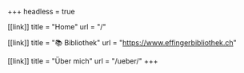 +++
headless = true

[[link]]
title = "Home"
url = "/"

[[link]]
title = "📚 Bibliothek"
url = "https://www.effingerbibliothek.ch"

[[link]]
title = "Über mich"
url = "/ueber/"
+++
